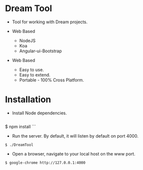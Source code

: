 # Dream Tool
* Tool for working with Dream projects.

* Web Based
	* NodeJS
	* Koa
	* Angular-ui-Bootstrap

* Web Based
	* Easy to use.
	* Easy to extend.
	* Portable - 100% Cross Platform.

# Installation

* Install Node dependencies.
	```
$ npm install
	```

* Run the server. By default, it will listen by default on port 4000.
```
$ ./DreamTool
```

* Open a browser, navigate to your local host on the www port.
```
$ google-chrome http://127.0.0.1:4000
```
